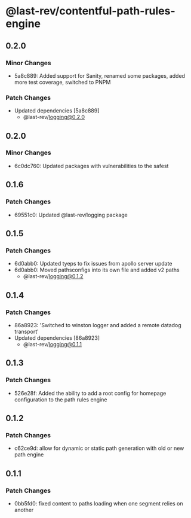 # @last-rev/contentful-path-rules-engine

## 0.2.0

### Minor Changes

- 5a8c889: Added support for Sanity, renamed some packages, added more test coverage, switched to PNPM

### Patch Changes

- Updated dependencies [5a8c889]
  - @last-rev/logging@0.2.0

## 0.2.0

### Minor Changes

- 6c0dc760: Updated packages with vulnerabilities to the safest

## 0.1.6

### Patch Changes

- 69551c0: Updated @last-rev/logging package

## 0.1.5

### Patch Changes

- 6d0abb0: Updated tyeps to fix issues from apollo server update
- 6d0abb0: Moved pathsconfigs into its own file and added v2 paths
  - @last-rev/logging@0.1.2

## 0.1.4

### Patch Changes

- 86a8923: 'Switched to winston logger and added a remote datadog transport'
- Updated dependencies [86a8923]
  - @last-rev/logging@0.1.1

## 0.1.3

### Patch Changes

- 526e28f: Added the ability to add a root config for homepage configuration to the path rules engine

## 0.1.2

### Patch Changes

- c62ce9d: allow for dynamic or static path generation with old or new path engine

## 0.1.1

### Patch Changes

- 0bb5fd0: fixed content to paths loading when one segment relies on another
